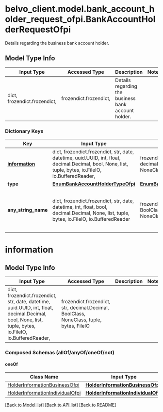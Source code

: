 # belvo_client.model.bank_account_holder_request_ofpi.BankAccountHolderRequestOfpi

Details regarding the business bank account holder.

## Model Type Info
Input Type | Accessed Type | Description | Notes
------------ | ------------- | ------------- | -------------
dict, frozendict.frozendict,  | frozendict.frozendict,  | Details regarding the business bank account holder. | 

### Dictionary Keys
Key | Input Type | Accessed Type | Description | Notes
------------ | ------------- | ------------- | ------------- | -------------
**[information](#information)** | dict, frozendict.frozendict, str, date, datetime, uuid.UUID, int, float, decimal.Decimal, bool, None, list, tuple, bytes, io.FileIO, io.BufferedReader,  | frozendict.frozendict, str, decimal.Decimal, BoolClass, NoneClass, tuple, bytes, FileIO |  | 
**type** | [**EnumBankAccountHolderTypeOfpi**](EnumBankAccountHolderTypeOfpi.md) | [**EnumBankAccountHolderTypeOfpi**](EnumBankAccountHolderTypeOfpi.md) |  | 
**any_string_name** | dict, frozendict.frozendict, str, date, datetime, int, float, bool, decimal.Decimal, None, list, tuple, bytes, io.FileIO, io.BufferedReader | frozendict.frozendict, str, BoolClass, decimal.Decimal, NoneClass, tuple, bytes, FileIO | any string name can be used but the value must be the correct type | [optional]

# information

## Model Type Info
Input Type | Accessed Type | Description | Notes
------------ | ------------- | ------------- | -------------
dict, frozendict.frozendict, str, date, datetime, uuid.UUID, int, float, decimal.Decimal, bool, None, list, tuple, bytes, io.FileIO, io.BufferedReader,  | frozendict.frozendict, str, decimal.Decimal, BoolClass, NoneClass, tuple, bytes, FileIO |  | 

### Composed Schemas (allOf/anyOf/oneOf/not)
#### oneOf
Class Name | Input Type | Accessed Type | Description | Notes
------------- | ------------- | ------------- | ------------- | -------------
[HolderInformationBusinessOfpi](HolderInformationBusinessOfpi.md) | [**HolderInformationBusinessOfpi**](HolderInformationBusinessOfpi.md) | [**HolderInformationBusinessOfpi**](HolderInformationBusinessOfpi.md) |  | 
[HolderInformationIndividualOfpi](HolderInformationIndividualOfpi.md) | [**HolderInformationIndividualOfpi**](HolderInformationIndividualOfpi.md) | [**HolderInformationIndividualOfpi**](HolderInformationIndividualOfpi.md) |  | 

[[Back to Model list]](../../README.md#documentation-for-models) [[Back to API list]](../../README.md#documentation-for-api-endpoints) [[Back to README]](../../README.md)


